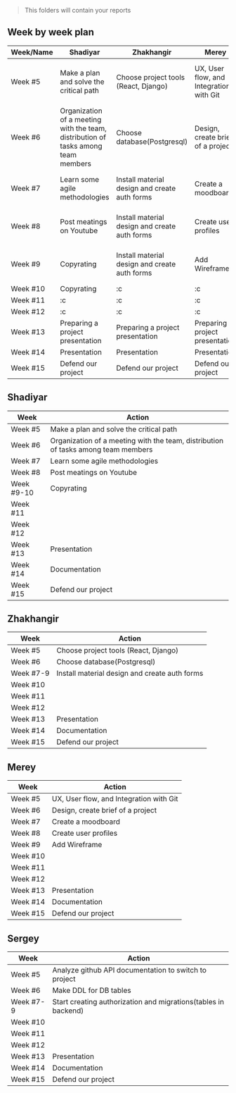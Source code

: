 > This folders will contain your reports
## Week by week plan

|Week/Name|Shadiyar|Zhakhangir|Merey|Sergey|
|---|---|---|---|---|
|Week #5|Make a plan and solve the critical path|Сhoose project tools (React, Django)|UX, User flow, and Integration with Git|Analyze github API documentation to switch to project|
|Week #6|Organization of a meeting with the team, distribution of tasks among team members|Choose database(Postgresql)|Design, create brief of a project|Make DDL for DB tables|
|Week #7|Learn some agile methodologies|Install material design and create auth forms|Create a moodboard|Start creating authorization and migrations(tables in backend)|
|Week #8|Post meatings on Youtube|Install material design and create auth forms|Create user profiles|Start creating authorization and migrations(tables in backend)|
|Week #9|Copyrating|Install material design and create auth forms|Add Wireframe|Start creating authorization and migrations(tables in backend)|
|Week #10|Copyrating|:c|:c|:c|
|Week #11|:c|:c|:c|:c|
|Week #12|:c|:c|:c|:c|
|Week #13|Preparing a project presentation|Preparing a project presentation|Preparing a project presentation|Preparing a project presentation|
|Week #14|Presentation|Presentation|Presentation|Presentation|
|Week #15|Defend our project|Defend our project|Defend our project|Defend our project|

## Shadiyar
|Week|Action|
|---|---|
|Week #5|Make a plan and solve the critical path|
|Week #6|Organization of a meeting with the team, distribution of tasks among team members|
|Week #7|Learn some agile methodologies|
|Week #8|Post meatings on Youtube|
|Week #9-10|Copyrating|
|Week #11||
|Week #12||
|Week #13|Presentation|
|Week #14|Documentation|
|Week #15|Defend our project|

## Zhakhangir
|Week|Action|
|---|---|
|Week #5|Сhoose project tools (React, Django)|
|Week #6|Choose database(Postgresql)|
|Week #7-9|Install material design and create auth forms|
|Week #10||
|Week #11||
|Week #12||
|Week #13|Presentation
|Week #14|Documentation
|Week #15|Defend our project

## Merey
|Week|Action|
|---|---|
|Week #5|UX, User flow, and Integration with Git|
|Week #6|Design, create brief of a project|
|Week #7|Create a moodboard|
|Week #8|Create user profiles|
|Week #9|Add Wireframe|
|Week #10||
|Week #11||
|Week #12||
|Week #13|Presentation|
|Week #14|Documentation|
|Week #15|Defend our project|

## Sergey
|Week|Action|
|---|---|
|Week #5|Analyze github API documentation to switch to project|
|Week #6|Make DDL for DB tables|
|Week #7-9|Start creating authorization and migrations(tables in backend)|
|Week #10||
|Week #11||
|Week #12||
|Week #13|Presentation|
|Week #14|Documentation|
|Week #15|Defend our project|
